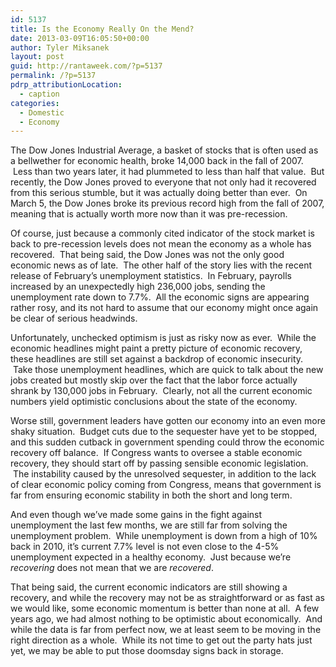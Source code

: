 ```yaml
---
id: 5137
title: Is the Economy Really On the Mend?
date: 2013-03-09T16:05:50+00:00
author: Tyler Miksanek
layout: post
guid: http://rantaweek.com/?p=5137
permalink: /?p=5137
pdrp_attributionLocation:
  - caption
categories:
  - Domestic
  - Economy
---
```

The Dow Jones Industrial Average, a basket of stocks that is often used as a bellwether for economic health, broke 14,000 back in the fall of 2007.  Less than two years later, it had plummeted to less than half that value.  But recently, the Dow Jones proved to everyone that not only had it recovered from this serious stumble, but it was actually doing better than ever.  On March 5, the Dow Jones broke its previous record high from the fall of 2007, meaning that is actually worth more now than it was pre-recession.

Of course, just because a commonly cited indicator of the stock market is back to pre-recession levels does not mean the economy as a whole has recovered.  That being said, the Dow Jones was not the only good economic news as of late.  The other half of the story lies with the recent release of February&#8217;s unemployment statistics.  In February, payrolls increased by an unexpectedly high 236,000 jobs, sending the unemployment rate down to 7.7%.  All the economic signs are appearing rather rosy, and its not hard to assume that our economy might once again be clear of serious headwinds.

Unfortunately, unchecked optimism is just as risky now as ever.  While the economic headlines might paint a pretty picture of economic recovery, these headlines are still set against a backdrop of economic insecurity.  Take those unemployment headlines, which are quick to talk about the new jobs created but mostly skip over the fact that the labor force actually shrank by 130,000 jobs in February.  Clearly, not all the current economic numbers yield optimistic conclusions about the state of the economy.

Worse still, government leaders have gotten our economy into an even more shaky situation.  Budget cuts due to the sequester have yet to be stopped, and this sudden cutback in government spending could throw the economic recovery off balance.  If Congress wants to oversee a stable economic recovery, they should start off by passing sensible economic legislation.  The instability caused by the unresolved sequester, in addition to the lack of clear economic policy coming from Congress, means that government is far from ensuring economic stability in both the short and long term.

And even though we&#8217;ve made some gains in the fight against unemployment the last few months, we are still far from solving the unemployment problem.  While unemployment is down from a high of 10% back in 2010, it&#8217;s current 7.7% level is not even close to the 4-5% unemployment expected in a healthy economy.  Just because we&#8217;re _recovering_ does not mean that we are _recovered_.

That being said, the current economic indicators are still showing a recovery, and while the recovery may not be as straightforward or as fast as we would like, some economic momentum is better than none at all.  A few years ago, we had almost nothing to be optimistic about economically.  And while the data is far from perfect now, we at least seem to be moving in the right direction as a whole.  While its not time to get out the party hats just yet, we may be able to put those doomsday signs back in storage.